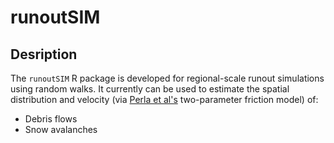 # runoutSIM

## Desription
The `runoutSIM` R package is developed for regional-scale runout simulations using random walks. It currently can be used to estimate the spatial distribution and velocity (via [Perla et al's](https://www.cambridge.org/core/journals/journal-of-glaciology/article/twoparameter-model-of-snowavalanche-motion/B87923FFC6ADAF61B0079EEBCBD96F19) two-parameter friction model) of:
* Debris flows
* Snow avalanches
